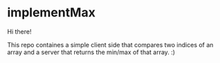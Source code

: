 # implementMax

Hi there!

This repo containes a simple client side that compares two indices of an array and a server that returns the min/max of that array. :)
